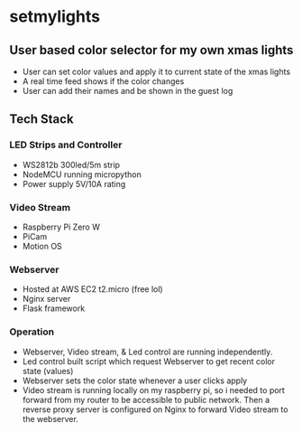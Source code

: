 # setmylights

## User based color selector for my own xmas lights
- User can set color values and apply it to current state of the xmas lights
- A real time feed shows if the color changes
- User can add their names and be shown in the guest log


## Tech Stack

### LED Strips and Controller
- WS2812b 300led/5m strip
- NodeMCU running micropython
- Power supply 5V/10A rating

### Video Stream
- Raspberry Pi Zero W
- PiCam
- Motion OS

### Webserver
- Hosted at AWS EC2 t2.micro (free lol)
- Nginx server
- Flask framework

### Operation
- Webserver, Video stream, & Led control are running independently.
- Led control built script which request Webserver to get recent color state (values)
- Webserver sets the color state whenever a user clicks apply
- Video stream is running locally on my raspberry pi, so i needed to port forward from my router to be accessible to public network. Then a reverse proxy server is configured on Nginx to forward Video stream to the webserver.